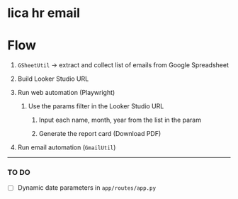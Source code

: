 # lica hr email

# Flow

1. `GSheetUtil` -> extract and collect list of emails from Google Spreadsheet
2. Build Looker Studio URL
3. Run web automation (Playwright)

    1. Use the params filter in the Looker Studio URL

        1. Input each name, month, year from the list in the param

        2. Generate the report card (Download PDF)
4. Run email automation (`GmailUtil`)

---

### TO DO

- [ ] Dynamic date parameters in `app/routes/app.py`